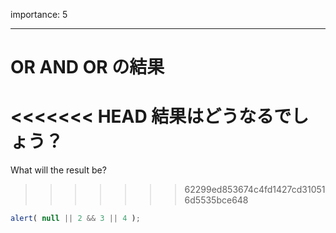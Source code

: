 importance: 5

---

# OR AND OR の結果

<<<<<<< HEAD
結果はどうなるでしょう？
=======
What will the result be?
>>>>>>> 62299ed853674c4fd1427cd310516d5535bce648

```js
alert( null || 2 && 3 || 4 );
```
